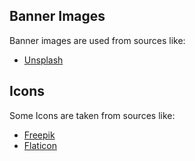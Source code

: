 ## Banner Images

Banner images are used from sources like:

- [Unsplash](https://unsplash.com)

## Icons

Some Icons are taken from sources like:

- [Freepik](https://www.freepik.com)
- [Flaticon](https://www.flaticon.com/)
